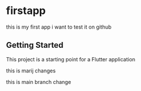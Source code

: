 # firstapp

this is my first app i want to test it on github

## Getting Started

This project is a starting point for a Flutter application

this is marij changes

this is main branch change
